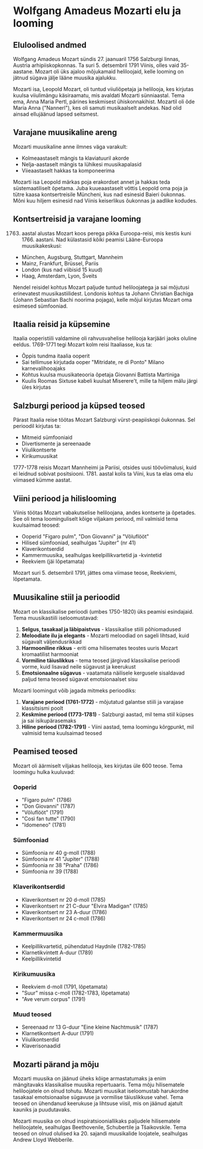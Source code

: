 # Wolfgang Amadeus Mozarti elu ja looming

## Eluloolised andmed

Wolfgang Amadeus Mozart sündis 27. jaanuaril 1756 Salzburgi linnas, Austria arhipiiskopkonnas. Ta suri 5. detsembril 1791 Viinis, olles vaid 35-aastane. Mozart oli üks ajaloo mõjukamaid heliloojaid, kelle looming on jätnud sügava jälje lääne muusika ajalukku.

Mozarti isa, Leopold Mozart, oli tuntud viiuliõpetaja ja helilooja, kes kirjutas kuulsa viiulimängu käsiraamatu, mis avaldati Mozarti sünniaastal. Tema ema, Anna Maria Pertl, pärines keskmisest ühiskonnakihist. Mozartil oli õde Maria Anna ("Nannerl"), kes oli samuti musikaalselt andekas. Nad olid ainsad ellujäänud lapsed seitsmest.

## Varajane muusikaline areng

Mozarti muusikaline anne ilmnes väga varakult:
- Kolmeaastaselt mängis ta klaviatuuril akorde
- Nelja-aastaselt mängis ta lühikesi muusikapalasid
- Viieaastaselt hakkas ta komponeerima

Mozarti isa Leopold märkas poja erakordset annet ja hakkas teda süstemaatiliselt õpetama. Juba kuueaastaselt võttis Leopold oma poja ja tütre kaasa kontsertreisile Müncheni, kus nad esinesid Baieri õukonnas. Mõni kuu hiljem esinesid nad Viinis keiserlikus õukonnas ja aadlike kodudes.

## Kontsertreisid ja varajane looming

1763. aastal alustas Mozart koos perega pikka Euroopa-reisi, mis kestis kuni 1766. aastani. Nad külastasid kõiki peamisi Lääne-Euroopa muusikakeskusi:
- München, Augsburg, Stuttgart, Mannheim
- Mainz, Frankfurt, Brüssel, Pariis
- London (kus nad viibisid 15 kuud)
- Haag, Amsterdam, Lyon, Šveits

Nendel reisidel kohtus Mozart paljude tuntud heliloojatega ja sai mõjutusi erinevatest muusikastiilidest. Londonis kohtus ta Johann Christian Bachiga (Johann Sebastian Bachi noorima pojaga), kelle mõjul kirjutas Mozart oma esimesed sümfooniad.

## Itaalia reisid ja küpsemine

Itaalia ooperistiili valdamine oli rahvusvahelise helilooja karjääri jaoks oluline eeldus. 1769-1771 tegi Mozart kolm reisi Itaaliasse, kus ta:
- Õppis tundma itaalia ooperit
- Sai tellimuse kirjutada ooper "Mitridate, re di Ponto" Milano karnevalihooajaks
- Kohtus kuulsa muusikateooria õpetaja Giovanni Battista Martiniga
- Kuulis Roomas Sixtuse kabeli kuulsat Miserere't, mille ta hiljem mälu järgi üles kirjutas

## Salzburgi periood ja küpsed teosed

Pärast Itaalia reise töötas Mozart Salzburgi vürst-peapiiskopi õukonnas. Sel perioodil kirjutas ta:
- Mitmeid sümfooniaid
- Divertismente ja sereenaade
- Viiulikontserte
- Kirikumuusikat

1777-1778 reisis Mozart Mannheimi ja Pariisi, otsides uusi töövõimalusi, kuid ei leidnud sobivat positsiooni. 1781. aastal kolis ta Viini, kus ta elas oma elu viimased kümme aastat.

## Viini periood ja hilislooming

Viinis töötas Mozart vabakutselise heliloojana, andes kontserte ja õpetades. See oli tema loominguliselt kõige viljakam periood, mil valmisid tema kuulsaimad teosed:
- Ooperid "Figaro pulm", "Don Giovanni" ja "Võluflööt"
- Hilised sümfooniad, sealhulgas "Jupiter" (nr 41)
- Klaverikontserdid
- Kammermuusika, sealhulgas keelpillikvartetid ja -kvintetid
- Reekviem (jäi lõpetamata)

Mozart suri 5. detsembril 1791, jättes oma viimase teose, Reekviemi, lõpetamata.

## Muusikaline stiil ja perioodid

Mozart on klassikalise perioodi (umbes 1750-1820) üks peamisi esindajaid. Tema muusikastiili iseloomustavad:

1. **Selgus, tasakaal ja läbipaistvus** - klassikalise stiili põhiomadused
2. **Meloodiate ilu ja elegants** - Mozarti meloodiad on sageli lihtsad, kuid sügavalt väljendusrikkad
3. **Harmooniline rikkus** - eriti oma hilisemates teostes uuris Mozart kromaatilist harmooniat
4. **Vormiline täiuslikkus** - tema teosed järgivad klassikalise perioodi vorme, kuid lisavad neile sügavust ja keerukust
5. **Emotsionaalne sügavus** - vaatamata näilisele kergusele sisaldavad paljud tema teosed sügavat emotsionaalset sisu

Mozarti loomingut võib jagada mitmeks perioodiks:

1. **Varajane periood (1761-1772)** - mõjutatud galantse stiili ja varajase klassitsismi poolt
2. **Keskmine periood (1773-1781)** - Salzburgi aastad, mil tema stiil küpses ja sai isikupärasemaks
3. **Hiline periood (1782-1791)** - Viini aastad, tema loomingu kõrgpunkt, mil valmisid tema kuulsaimad teosed

## Peamised teosed

Mozart oli äärmiselt viljakas helilooja, kes kirjutas üle 600 teose. Tema loomingu hulka kuuluvad:

### Ooperid
- "Figaro pulm" (1786)
- "Don Giovanni" (1787)
- "Võluflööt" (1791)
- "Così fan tutte" (1790)
- "Idomeneo" (1781)

### Sümfooniad
- Sümfoonia nr 40 g-moll (1788)
- Sümfoonia nr 41 "Jupiter" (1788)
- Sümfoonia nr 38 "Praha" (1786)
- Sümfoonia nr 39 (1788)

### Klaverikontserdid
- Klaverikontsert nr 20 d-moll (1785)
- Klaverikontsert nr 21 C-duur "Elvira Madigan" (1785)
- Klaverikontsert nr 23 A-duur (1786)
- Klaverikontsert nr 24 c-moll (1786)

### Kammermuusika
- Keelpillikvartetid, pühendatud Haydnile (1782-1785)
- Klarnetikvintett A-duur (1789)
- Keelpillikvintetid

### Kirikumuusika
- Reekviem d-moll (1791, lõpetamata)
- "Suur" missa c-moll (1782-1783, lõpetamata)
- "Ave verum corpus" (1791)

### Muud teosed
- Sereenaad nr 13 G-duur "Eine kleine Nachtmusik" (1787)
- Klarnetikontsert A-duur (1791)
- Viiulikontserdid
- Klaverisonaadid

## Mozarti pärand ja mõju

Mozarti muusika on jäänud üheks kõige armastatumaks ja enim mängitavaks klassikalise muusika repertuaaris. Tema mõju hilisematele heliloojatele on olnud tohutu. Mozarti muusikat iseloomustab harukordne tasakaal emotsionaalse sügavuse ja vormilise täiuslikkuse vahel. Tema teosed on ühendanud keerukuse ja lihtsuse viisil, mis on jäänud ajatult kauniks ja puudutavaks.

Mozarti muusika on olnud inspiratsiooniallikaks paljudele hilisematele heliloojatele, sealhulgas Beethovenile, Schubertile ja Tšaikovskile. Tema teosed on olnud olulised ka 20. sajandi muusikalide loojatele, sealhulgas Andrew Lloyd Webberile.
